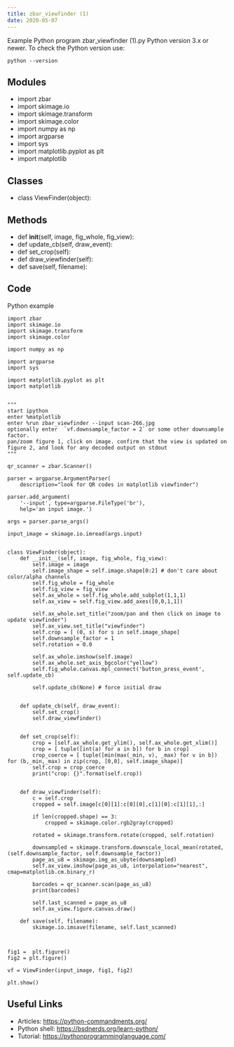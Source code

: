 ```yaml
---
title: zbar_viewfinder (1)
date: 2020-05-07
---
```

Example Python program zbar_viewfinder (1).py
Python version 3.x or newer.
To check the Python version use:

    python --version

## Modules

* import zbar
* import skimage.io
* import skimage.transform
* import skimage.color
* import numpy as np
* import argparse
* import sys
* import matplotlib.pyplot as plt
* import matplotlib

## Classes

* class ViewFinder(object):

## Methods

* 	def __init__(self, image, fig_whole, fig_view):
* 	def update_cb(self, draw_event):
* 	def set_crop(self):
* 	def draw_viewfinder(self):
* 	def save(self, filename):

## Code

Python example

    import zbar
    import skimage.io
    import skimage.transform
    import skimage.color
    
    import numpy as np
    
    import argparse
    import sys
    
    import matplotlib.pyplot as plt
    import matplotlib
    
    
    """
    start ipython
    enter %matplotlib
    enter %run zbar_viewfinder --input scan-266.jpg
    optionally enter  `vf.downsample_factor = 2` or some other downsample factor.
    pan/zoom figure 1, click on image. confirm that the view is updated on figure 2, and look for any decoded output on stdout
    """
    
    qr_scanner = zbar.Scanner()
    
    parser = argparse.ArgumentParser(
    	description="look for QR codes in matplotlib viewfinder")
    
    parser.add_argument(
    	'--input', type=argparse.FileType('br'),
    	help='an input image.')
    
    args = parser.parse_args()
    
    input_image = skimage.io.imread(args.input)
    
    
    class ViewFinder(object):
    	def __init__(self, image, fig_whole, fig_view):
    		self.image = image
    		self.image_shape = self.image.shape[0:2] # don't care about color/alpha channels
    		self.fig_whole = fig_whole
    		self.fig_view = fig_view
    		self.ax_whole = self.fig_whole.add_subplot(1,1,1)
    		self.ax_view = self.fig_view.add_axes([0,0,1,1])
    
    		self.ax_whole.set_title("zoom/pan and then click on image to update viewfinder")
    		self.ax_view.set_title("viewfinder")
    		self.crop = [ (0, s) for s in self.image_shape]
    		self.downsample_factor = 1
    		self.rotation = 0.0
    
    		self.ax_whole.imshow(self.image)
    		self.ax_whole.set_axis_bgcolor("yellow")
    		self.fig_whole.canvas.mpl_connect('button_press_event', self.update_cb)
    
    		self.update_cb(None) # force initial draw
    
    
    	def update_cb(self, draw_event):
    		self.set_crop()
    		self.draw_viewfinder()
    
    
    	def set_crop(self):
    		crop = [self.ax_whole.get_ylim(), self.ax_whole.get_xlim()]
    		crop = [ tuple([int(a) for a in b]) for b in crop]
    		crop_coerce = [ tuple([min(max(_min, v), _max) for v in b]) for (b,_min,_max) in zip(crop, [0,0], self.image_shape)]
    		self.crop = crop_coerce
    		print("crop: {}".format(self.crop))
    
    
    	def draw_viewfinder(self):
    		c = self.crop
    		cropped = self.image[c[0][1]:c[0][0],c[1][0]:c[1][1],:]
    
    		if len(cropped.shape) == 3:
    			cropped = skimage.color.rgb2gray(cropped)
    
    		rotated = skimage.transform.rotate(cropped, self.rotation)
    
    		downsampled = skimage.transform.downscale_local_mean(rotated, (self.downsample_factor, self.downsample_factor))
    		page_as_u8 = skimage.img_as_ubyte(downsampled)
    		self.ax_view.imshow(page_as_u8, interpolation="nearest", cmap=matplotlib.cm.binary_r)
    
    		barcodes = qr_scanner.scan(page_as_u8)
    		print(barcodes)
    
    		self.last_scanned = page_as_u8
    		self.ax_view.figure.canvas.draw()
    
    	def save(self, filename):
    		skimage.io.imsave(filename, self.last_scanned)
    
    
    
    fig1 =  plt.figure()
    fig2 = plt.figure()
    
    vf = ViewFinder(input_image, fig1, fig2)
    
    plt.show()
    

## Useful Links

- Articles: https://python-commandments.org/
- Python shell: https://bsdnerds.org/learn-python/
- Tutorial: https://pythonprogramminglanguage.com/
